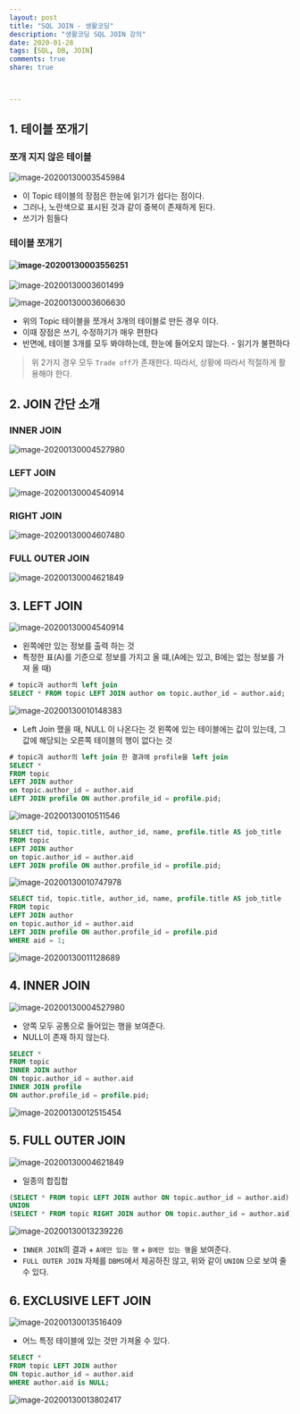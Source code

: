 ```yaml
---
layout: post
title: "SQL JOIN - 생활코딩"
description: "생활코딩 SQL JOIN 강의"
date: 2020-01-28
tags: [SQL, DB, JOIN]
comments: true
share: true



---
```




## 1. 테이블 쪼개기

### 쪼개 지지 않은 테이블

![image-20200130003545984](assets/image-20200130003545984.png)

* 이 Topic 테이블의 장점은 한눈에 읽기가 쉽다는 점이다.
* 그러나, 노란색으로 표시된 것과 같이 중복이 존재하게 된다.
* 쓰기가 힘들다



### 테이블 쪼개기

#### ![image-20200130003556251](assets/image-20200130003556251.png)

![image-20200130003601499](assets/image-20200130003601499.png)

![image-20200130003606630](assets/image-20200130003606630.png)

* 위의 Topic 테이블을 쪼개서 3개의 테이블로 만든 경우 이다.
* 이때 장점은 쓰기, 수정하기가 매우 편한다
* 반면에, 테이블 3개를 모두 봐야하는데, 한눈에 들어오지 않는다. - 읽기가 불편하다



> 위 2가지 경우 모두 `Trade off`가 존재한다. 따라서, 상황에 따라서 적절하게 활용해야 한다.



## 2. JOIN 간단 소개

### INNER JOIN

![image-20200130004527980](assets/image-20200130004527980.png)



### LEFT JOIN

![image-20200130004540914](assets/image-20200130004540914.png)



### RIGHT JOIN

![image-20200130004607480](assets/image-20200130004607480.png)



### FULL OUTER JOIN

![image-20200130004621849](assets/image-20200130004621849.png)





## 3. LEFT JOIN

![image-20200130004540914](assets/image-20200130004540914.png)

* 왼쪽에만 있는 정보를 출력 하는 것
* 특정한 표(A)를 기준으로 정보를 가지고 올 떄,(A에는 있고, B에는 없는 정보를 가져 올 때)



```SQL
# topic과 author의 left join
SELECT * FROM topic LEFT JOIN author on topic.author_id = author.aid;
```

![image-20200130010148383](assets/image-20200130010148383.png)

* Left Join 했을 때, NULL 이 나온다는 것 왼쪽에 있는 테이블에는 값이 있는데, 그 값에 해당되는 오른쪽 테이블의 행이 없다는 것



```sql
# topic과 author의 left join 한 결과에 profile을 left join
SELECT * 
FROM topic 
LEFT JOIN author 
on topic.author_id = author.aid 
LEFT JOIN profile ON author.profile_id = profile.pid;
```

![image-20200130010511546](assets/image-20200130010511546.png)



```sql
SELECT tid, topic.title, author_id, name, profile.title AS job_title
FROM topic 
LEFT JOIN author 
on topic.author_id = author.aid 
LEFT JOIN profile ON author.profile_id = profile.pid;
```

![image-20200130010747978](assets/image-20200130010747978.png)



```sql
SELECT tid, topic.title, author_id, name, profile.title AS job_title
FROM topic 
LEFT JOIN author 
on topic.author_id = author.aid 
LEFT JOIN profile ON author.profile_id = profile.pid
WHERE aid = 1;
```

![image-20200130011128689](assets/image-20200130011128689.png)



## 4. INNER JOIN

![image-20200130004527980](assets/image-20200130004527980.png)

* 양쪽 모두 공통으로 들어있는 행을 보여준다.
* NULL이 존재 하지 않는다.



```sql
SELECT * 
FROM topic 
INNER JOIN author 
ON topic.author_id = author.aid
INNER JOIN profile
ON author.profile_id = profile.pid;
```

![image-20200130012515454](assets/image-20200130012515454.png)





## 5. FULL OUTER JOIN

![image-20200130004621849](assets/image-20200130004621849.png)

* 일종의 합집합



```sql
(SELECT * FROM topic LEFT JOIN author ON topic.author_id = author.aid) 
UNION 
(SELECT * FROM topic RIGHT JOIN author ON topic.author_id = author.aid)
```

![image-20200130013239226](assets/image-20200130013239226.png)

* `INNER JOIN`의 결과 + `A에만 있는 행` + `B에만 있는 행`을 보여준다.
* `FULL OUTER JOIN` 자체를 `DBMS`에서 제공하진 않고, 위와 같이 `UNION` 으로 보여 줄 수 있다.



## 6. EXCLUSIVE LEFT JOIN

![image-20200130013516409](assets/image-20200130013516409.png)

* 어느 특정 테이블에 있는 것만 가져올 수 있다.



````sql
SELECT * 
FROM topic LEFT JOIN author 
ON topic.author_id = author.aid 
WHERE author.aid is NULL;
````

![image-20200130013802417](assets/image-20200130013802417.png)